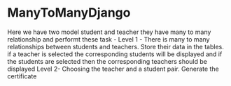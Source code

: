 # ManyToManyDjango
Here we have two model student and teacher they have many to many relationship and performt these task -
Level 1 -  There is many to many relationships between students and teachers. Store their data in the tables. 
if a teacher is selected the corresponding students will be displayed and if the students are selected then the corresponding teachers should be displayed
Level 2- Choosing the teacher and a student pair. Generate the certificate 
